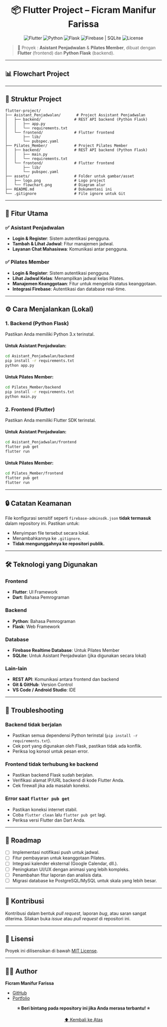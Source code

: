 <h1 align="center">
  📦 Flutter Project – Ficram Manifur Farissa
</h1>


<p align="center">
  <img src="https://img.shields.io/badge/Flutter-v3.x-blue?logo=flutter" alt="Flutter" />
  <img src="https://img.shields.io/badge/Python-3.x-yellow?logo=python" alt="Python" />
  <img src="https://img.shields.io/badge/Backend-Flask-lightgrey?logo=flask" alt="Flask" />
  <img src="https://img.shields.io/badge/Database-Firebase%20%7C%20SQLite-orange?logo=firebase" alt="Firebase | SQLite" />
  <img src="https://img.shields.io/badge/License-MIT-green" alt="License" />
</p>

> 🔧 Proyek : **Asistant Penjadwalan** & **Pilates Member**, dibuat dengan **Flutter** (frontend) dan **Python Flask** (backend).

---

## 📊 Flowchart Project


---

## 📂 Struktur Project

```plaintext
flutter-project/
├── Asistant_Penjadwalan/       # Project Assistant Penjadwalan
│   ├── backend/               # REST API backend (Python Flask)
│   │   ├── app.py
│   │   └── requirements.txt
│   └── frontend/              # Flutter frontend
│       ├── lib/
│       └── pubspec.yaml
├── Pilates_Member/            # Project Pilates Member
│   ├── backend/               # REST API backend (Python Flask)
│   │   ├── main.py
│   │   └── requirements.txt
│   └── frontend/              # Flutter frontend
│       ├── lib/
│       └── pubspec.yaml
├── assets/                    # Folder untuk gambar/asset
│   ├── logo.png               # Logo project
│   └── flowchart.png          # Diagram alur
├── README.md                  # Dokumentasi ini
└── .gitignore                 # File ignore untuk Git
```

---

## 🚀 Fitur Utama

### ✅ Asistant Penjadwalan

-   **Login & Register**: Sistem autentikasi pengguna.
-   **Tambah & Lihat Jadwal**: Fitur manajemen jadwal.
-   **Layanan Chat Mahasiswa**: Komunikasi antar pengguna.

### ✅ Pilates Member

-   **Login & Register**: Sistem autentikasi pengguna.
-   **Lihat Jadwal Kelas**: Menampilkan jadwal kelas Pilates.
-   **Manajemen Keanggotaan**: Fitur untuk mengelola status keanggotaan.
-   **Integrasi Firebase**: Autentikasi dan database real-time.

---

## ⚙️ Cara Menjalankan (Lokal)

### 1. Backend (Python Flask)

Pastikan Anda memiliki Python 3.x terinstal.

#### Untuk Asistant Penjadwalan:

```bash
cd Asistant_Penjadwalan/backend
pip install -r requirements.txt
python app.py
```

#### Untuk Pilates Member:

```bash
cd Pilates_Member/backend
pip install -r requirements.txt
python main.py
```

### 2. Frontend (Flutter)

Pastikan Anda memiliki Flutter SDK terinstal.

#### Untuk Asistant Penjadwalan:

```bash
cd Asistant_Penjadwalan/frontend
flutter pub get
flutter run
```

#### Untuk Pilates Member:

```bash
cd Pilates_Member/frontend
flutter pub get
flutter run
```

---

## 🔒 Catatan Keamanan

File konfigurasi sensitif seperti `firebase-adminsdk.json` **tidak termasuk** dalam repository ini. Pastikan untuk:

-   Menyimpan file tersebut secara lokal.
-   Menambahkannya ke `.gitignore`.
-   **Tidak mengunggahnya ke repositori publik.**

---

## 🛠️ Teknologi yang Digunakan

### Frontend
-   **Flutter**: UI Framework
-   **Dart**: Bahasa Pemrograman

### Backend
-   **Python**: Bahasa Pemrograman
-   **Flask**: Web Framework

### Database
-   **Firebase Realtime Database**: Untuk Pilates Member
-   **SQLite**: Untuk Asistant Penjadwalan (jika digunakan secara lokal)

### Lain-lain
-   **REST API**: Komunikasi antara frontend dan backend
-   **Git & GitHub**: Version Control
-   **VS Code / Android Studio**: IDE

---

## 🐛 Troubleshooting

### Backend tidak berjalan
-   Pastikan semua dependensi Python terinstal (`pip install -r requirements.txt`).
-   Cek port yang digunakan oleh Flask, pastikan tidak ada konflik.
-   Periksa log konsol untuk pesan error.

### Frontend tidak terhubung ke backend
-   Pastikan backend Flask sudah berjalan.
-   Verifikasi alamat IP/URL backend di kode Flutter Anda.
-   Cek firewall jika ada masalah koneksi.

### Error saat `flutter pub get`
-   Pastikan koneksi internet stabil.
-   Coba `flutter clean` lalu `flutter pub get` lagi.
-   Periksa versi Flutter dan Dart Anda.

---

## 🔮 Roadmap

-   [ ] Implementasi notifikasi push untuk jadwal.
-   [ ] Fitur pembayaran untuk keanggotaan Pilates.
-   [ ] Integrasi kalender eksternal (Google Calendar, dll.).
-   [ ] Peningkatan UI/UX dengan animasi yang lebih kompleks.
-   [ ] Penambahan fitur laporan dan analisis data.
-   [ ] Migrasi database ke PostgreSQL/MySQL untuk skala yang lebih besar.

---

## 🤝 Kontribusi

Kontribusi dalam bentuk *pull request*, laporan *bug*, atau saran sangat diterima. Silakan buka *issue* atau *pull request* di repositori ini.

---

## 📄 Lisensi

Proyek ini dilisensikan di bawah [MIT License](LICENSE).

---

## 👨‍💻 Author

**Ficram Manifur Farissa**
-   [GitHub](https://github.com/ficrammanifur)
-   [Portfolio](https://ficrammanifur.github.io/ficram-portfolio/)

<div align="center">
  <b>⭐ Beri bintang pada repository ini jika Anda merasa terbantu! ⭐</b>
  <p><a href="#top">⬆ Kembali ke Atas</a></p>
</div>
